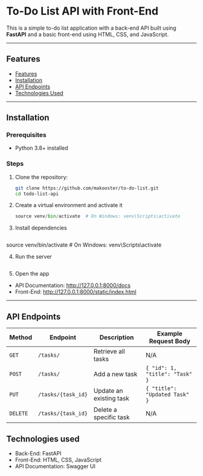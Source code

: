 # To-Do List API with Front-End

This is a simple to-do list application with a back-end API built using **FastAPI** and a basic front-end using HTML, CSS, and JavaScript.

---

## Features
- [Features](#features)
- [Installation](#installation)
- [API Endpoints](#api-endpoints)
- [Technologies Used](#technologies-used)
---

## Installation

### Prerequisites
- Python 3.8+ installed

### Steps
1. Clone the repository:
   ```bash
   git clone https://github.com/makooster/to-do-list.git
   cd todo-list-api

2. Create a virtual environment and activate it
    ```python -m venv venv
    source venv/bin/activate  # On Windows: venv\Scripts\activate

3. Install dependencies
    ```python -m venv venv
source venv/bin/activate  # On Windows: venv\Scripts\activate

4. Run the server
    ```uvicorn main:app --reload

5. Open the app
- API Documentation: http://127.0.0.1:8000/docs
- Front-End: http://127.0.0.1:8000/static/index.html

---

## API Endpoints
| Method   | Endpoint           | Description                 | Example Request Body       |
|----------|--------------------|-----------------------------|----------------------------|
| `GET`    | `/tasks/`          | Retrieve all tasks          | N/A                        |
| `POST`   | `/tasks/`          | Add a new task              | `{ "id": 1, "title": "Task" }` |
| `PUT`    | `/tasks/{task_id}` | Update an existing task     | `{ "title": "Updated Task" }` |
| `DELETE` | `/tasks/{task_id}` | Delete a specific task      | N/A                        |


## Technologies used
- Back-End: FastAPI
- Front-End: HTML, CSS, JavaScript
- API Documentation: Swagger UI